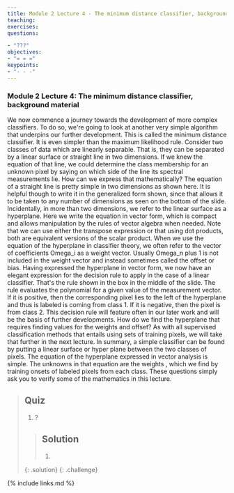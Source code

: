 ```yaml
---
title: Module 2 Lecture 4 - The minimum distance classifier, background material 
teaching: 
exercises: 
questions:

- "???"
objectives:
- "= = ="
keypoints:
- "- - -"
---
```

### Module 2 Lecture 4: The minimum distance classifier, background material

We now commence a journey towards the development of more complex classifiers. To do so, we're going to look at another very simple algorithm that underpins our further development. This is called the minimum distance classifier. It is even simpler than the maximum likelihood rule. Consider two classes of data which are linearly separable. That is, they can be separated by a linear surface or straight line in two dimensions. If we knew the equation of that line, we could determine the class membership for an unknown pixel by saying on which side of the line its spectral measurements lie. How can we express that mathematically? The equation of a straight line is pretty simple in two dimensions as shown here. It is helpful though to write it in the generalized form shown, since that allows it to be taken to any number of dimensions as seen on the bottom of the slide. Incidentally, in more than two dimensions, we refer to the linear surface as a hyperplane. Here we write the equation in vector form, which is compact and allows manipulation by the rules of vector algebra when needed. Note that we can use either the transpose expression or that using dot products, both are equivalent versions of the scalar product. When we use the equation of the hyperplane in classifier theory, we often refer to the vector of coefficients Omega_i as a weight vector. Usually Omega_n plus 1 is not included in the weight vector and instead sometimes called the offset or bias. Having expressed the hyperplane in vector form, we now have an elegant expression for the decision rule to apply in the case of a linear classifier. That's the rule shown in the box in the middle of the slide. The rule evaluates the polynomial for a given value of the measurement vector. If it is positive, then the corresponding pixel lies to the left of the hyperplane and thus is labeled is coming from class 1. If it is negative, then the pixel is from class 2. This decision rule will feature often in our later work and will be the basis of further developments. How do we find the hyperplane that requires finding values for the weights and offset? As with all supervised classification methods that entails using sets of training pixels, we will take that further in the next lecture. In summary, a simple classifier can be found by putting a linear surface or hyper plane between the two classes of pixels. The equation of the hyperplane expressed in vector analysis is simple. The unknowns in that equation are the weights , which we find by training onsets of labeled pixels from each class. These questions simply ask you to verify some of the mathematics in this lecture. 

> ## Quiz
>
> 1. ?
>
> > ## Solution
> >
> > 1. 
>    {: .solution}
{: .challenge}

{% include links.md %}